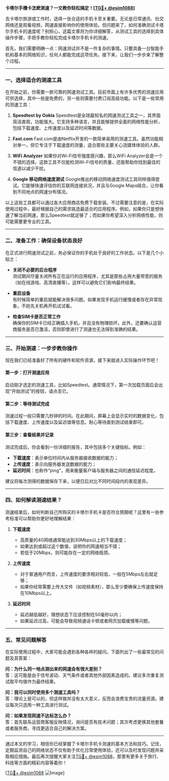 **卡塔尔手機卡怎麽測速？一文教你轻松搞定！[[TG💪+ @esim1088](https://t.me/s/esim1088)]**

去卡塔尔旅游或工作时，选择一张合适的手机卡至关重要。无论是日常通讯、社交网络还是观看视频，网速直接影响你的使用体验。但问题来了，如何准确测试卡塔尔手机卡的速度呢？别担心，这篇文章将为你详细解答，从测试工具的选择到具体操作步骤，手把手教你轻松完成卡塔尔手机卡的测速。

首先，我们需要明确一点：网速测试并不是一件复杂的事情。只要具备一台智能手机和基本的网络知识，任何人都能完成这项任务。接下来，让我们一步步来了解整个过程。

---

### **一、选择适合的测速工具**

在开始之前，你需要一款可靠的网速测试工具。目前市面上有许多优秀的测速应用可供选择，其中一些是免费的，另一些则需要付费订阅高级功能。以下是一些常用的测速工具：

1. **Speedtest by Ookla**
   Speedtest是全球最知名的网速测试工具之一，其界面简洁直观，功能强大。它支持多种语言，并且能够提供全面的网络性能分析，包括下载速度、上传速度以及延迟时间等数据。

2. **Fast.com**
   Fast.com是由Netflix开发的一款简单易用的测速工具。虽然功能相对单一，但它专注于下载速度的测量，适合那些主要关心流媒体体验的人群。

3. **WiFi Analyzer**
   如果你对Wi-Fi信号强度感兴趣，那么WiFi Analyzer会是一个不错的选择。这款工具不仅能检测Wi-Fi信号的质量，还能帮助你找到最佳的信道以减少干扰。

4. **Google 移动网络速度测试**
   Google推出的移动网络速度测试工具同样值得尝试。它能够快速评估你的互联网连接状况，并且与Google Maps结合，让你看到不同地点的网速分布情况。

以上这些工具都可以通过各大应用商店免费下载安装。不过需要注意的是，在实际使用过程中，最好根据自己的需求挑选最适合的应用程序。例如，如果你只是想快速了解当前网速，那么Speedtest就足够了；而如果你希望深入分析网络性能，则可能需要更专业的工具。

---

### **二、准备工作：确保设备状态良好**

在正式进行网速测试之前，务必保证你的手机处于良好的工作状态。以下是几个小贴士：

- **关闭不必要的后台程序**  
  测试期间尽量关闭所有正在运行的应用程序，尤其是那些占用大量带宽的服务（如在线游戏、高清直播等）。这样可以避免它们影响最终结果。
  
- **重启设备**  
  有时候简单的重启就能解决很多问题。如果发现手机运行缓慢或者存在异常现象，不妨先关机再开机试试看。
  
- **检查SIM卡是否正常工作**  
  确保你的SIM卡已经正确插入手机，并且没有物理损坏。此外，还要确认运营商服务是否已激活，否则即使进行了测速也无法得到准确的结果。

---

### **三、开始测速：一步步教你操作**

现在我们已经准备好了所有的硬件和软件资源，接下来就进入实际操作环节吧！

#### **第一步：打开测速应用**
启动刚才选定的测速工具，比如Speedtest。通常情况下，第一次加载页面后会出现“开始测试”的按钮，请点击它。

#### **第二步：等待测试完成**
测速过程一般只需要几秒钟的时间。在此期间，屏幕上会显示实时的数据变化，包括下载速度、上传速度以及延迟值等信息。耐心等待直到测试结束即可。

#### **第三步：查看结果并记录**
测试完成后，你会看到一份详细的报告，其中包括多个关键指标。例如：
- **下载速度**：表示单位时间内从服务器接收数据的能力；
- **上传速度**：表示向服务器发送数据的能力；
- **延迟时间**：也称作“ping”，用来衡量客户端与服务器之间的通信延迟程度。

建议将每次测得的数据保存下来，以便日后对比不同时间段内的表现差异。

---

### **四、如何解读测速结果？**

测速结束后，如何判断自己所购买的卡塔尔手机卡是否符合预期呢？这里有一些参考标准可以帮助你更好地理解结果：

1. **下载速度**
   - 高质量的4G网络通常能达到30Mbps以上的下载速度；
   - 如果达到或超过这个数值，说明你的网速相当不错；
   - 若低于20Mbps，则可能存在一定的网络瓶颈。

2. **上传速度**
   - 对于普通用户而言，上传速度的要求相对较低，一般在5Mbps左右就足够；
   - 如果你经常需要上传大文件（如视频素材），那么至少要确保上传速度保持在10Mbps以上。

3. **延迟时间**
   - 延迟越低越好，理想状态下应该控制在50毫秒以内；
   - 如果延迟过高，可能会导致视频通话卡顿或者网页加载缓慢等问题。

---

### **五、常见问题解答**

在实际使用过程中，大家可能会遇到各种各样的疑问。下面列出了一些最常见的问题及其答案：

**问：为什么同一地点测出来的网速会有很大差别？**  
答：这可能是由于信号波动、天气条件或者其他外部因素造成的。建议多次重复测试取平均值作为最终结果。

**问：我可以同时使用多个测速工具吗？**  
答：理论上是可以的，但这样做并没有太大意义，反而会浪费宝贵的流量资源。建议每次只选用一种工具进行测试。

**问：如果发现网速不达标怎么办？**  
答：首先联系运营商客服反映情况，询问是否有技术问题；其次考虑更换其他套餐或者服务商，寻找更适合自己的解决方案。

---

通过本文的学习，相信你已经掌握了卡塔尔手机卡测速的基本方法和技巧。记住，定期监测自己的网络状态不仅有助于优化日常使用体验，还可以及时发现问题并采取相应措施。最后再次提醒大家关注[TG💪+ @esim1088](https://t.me/s/esim1088)，那里有更多关于旅行、科技等方面的精彩内容等着你！

[[TG💪+ @esim1088](https://t.me/s/esim1088) ![Image](https://i.postimg.cc/4NQfJmqS/Snipaste-2025-05-13-00-14-12.png)]